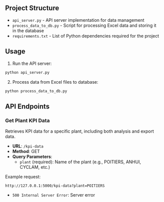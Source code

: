 ## Project Structure

- `api_server.py` - API server implementation for data management
- `process_data_to_db.py` - Script for processing Excel data and storing it in the database
- `requirements.txt` - List of Python dependencies required for the project

## Usage

1. Run the API server:
```bash
python api_server.py
```

2. Process data from Excel files to database:
```bash
python process_data_to_db.py
```

## API Endpoints

### Get Plant KPI Data
Retrieves KPI data for a specific plant, including both analysis and export data.

- **URL**: `/kpi-data`
- **Method**: GET
- **Query Parameters**: 
  - `plant` (required): Name of the plant (e.g., POITIERS, ANHUI, CYCLAM, etc.)

Example request:
```
http://127.0.0.1:5000/kpi-data?plant=POITIERS
```

- `500 Internal Server Error`: Server error

